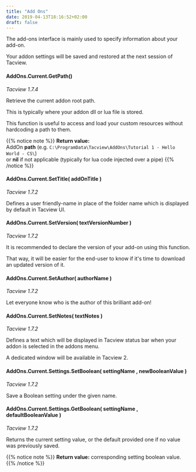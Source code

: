 ```yaml
---
title: "Add Ons"
date: 2019-04-13T18:16:52+02:00
draft: false
---
```



The add-ons interface is mainly used to specify information about your add-on.

Your addon settings will be saved and restored at the next session of Tacview.


#### AddOns.Current.GetPath()
*Tacview 1.7.4*

Retrieve the current addon root path.

This is typically where your addon dll or lua file is stored.

This function is useful to access and load your custom resources without hardcoding a path to them.

{{% notice note %}}
**Return value:**<br>
		AddOn **path** (e.g. `C:\ProgramData\Tacview\AddOns\Tutorial 1 - Hello World - CS\`)<br>
		or **nil** if not applicable (typically for lua code injected over a pipe)
{{% /notice %}}


#### AddOns.Current.SetTitle( addOnTitle )
*Tacview 1.7.2*

Defines a user friendly-name in place of the folder name which is displayed by default in Tacview UI.


#### AddOns.Current.SetVersion( textVersionNumber )
*Tacview 1.7.2*

It is recommended to declare the version of your add-on using this function.

That way, it will be easier for the end-user to know if it's time to download an updated version of it.


#### AddOns.Current.SetAuthor( authorName )
*Tacview 1.7.2*

Let everyone know who is the author of this brilliant add-on!


#### AddOns.Current.SetNotes( textNotes )
*Tacview 1.7.2*

Defines a text which will be displayed in Tacview status bar when your addon is selected in the addons menu.

A dedicated window will be available in Tacview 2.


#### AddOns.Current.Settings.SetBoolean( settingName , newBooleanValue )
*Tacview 1.7.2*

Save a Boolean setting under the given name.


#### AddOns.Current.Settings.GetBoolean( settingName , defaultBooleanValue )
*Tacview 1.7.2*

Returns the current setting value, or the default provided one if no value was previously saved.

{{% notice note %}}
**Return value:**
corresponding setting boolean value.
{{% /notice %}}
